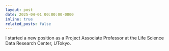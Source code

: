```yaml
---
layout: post
date: 2025-04-01 00:00:00-0000
inline: true
related_posts: false
---
```


I started a new position as a Project Associate Professor at the Life Science Data Research Center, UTokyo.

